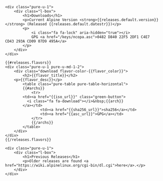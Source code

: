<div class="pure-g">

    <div class="pure-u-1">
        <div class="l-box">
            <h1>Downloads</h1>
            <p>Current Alpine Version <strong>{{releases.default.version}}</strong> (Released {{releases.default.datestr}})</p>
            <p>
                <i class="fa fa-lock" aria-hidden="true"></i>
                GPG <a href="/keys/ncopa.asc">0482 D840 22F5 2DF1 C4E7 CD43 293A CD09 07D9 495A</a>
            </p>
        </div>
    </div>

    {{#releases.flavors}}
    <div class="pure-u-1 pure-u-md-1-2">
        <div class="download flavor-color-{{flavor_color}}">
            <h2>{{flavor_title}}</h2>
	    <p>{{flavor_desc}}</p>
            <table class="pure-table pure-table-horizontal">
	        {{#archs}}
                <tr>
		    <td><a href="{{iso_url}}" class="green-button">
		      <i class="fa fa-download"></i>&nbsp;{{arch}}
		    </a></td>
                    <td><a href="{{sha256_url}}">sha256</a></td>
                    <td><a href="{{asc_url}}">GPG</a></td>
                </tr>
                {{/archs}}
            </table>
        </div>
    </div>
    {{/releases.flavors}}

    <div class="pure-u-1">
        <div class="l-box">
            <h1>Previous Releases</h1>
            <p>Older releases are found <a href="https://wiki.alpinelinux.org/cgi-bin/dl.cgi">here</a>.</p>
        </div>
    </div>

</div> <!-- end download -->
